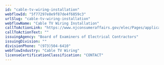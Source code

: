 ```yaml
---
id: "cable-tv-wiring-installation"
webflowId: "5f77297e8e9f87de4f6859c3"
urlSlug: "cable-tv-wiring-installation"
webflowName: "Cable TV Wiring Installation"
callToActionLink: "https://www.njconsumeraffairs.gov/elec/Pages/applications.aspx"
callToActionText: ""
issuingAgency: "Board of Examiners of Electrical Contractors"
issuingDivision: ""
divisionPhone: "(973)504-6410"
webflowIndustry: "Cable TV Wiring"
licenseCertificationClassification: "CONTACT"
---
```

